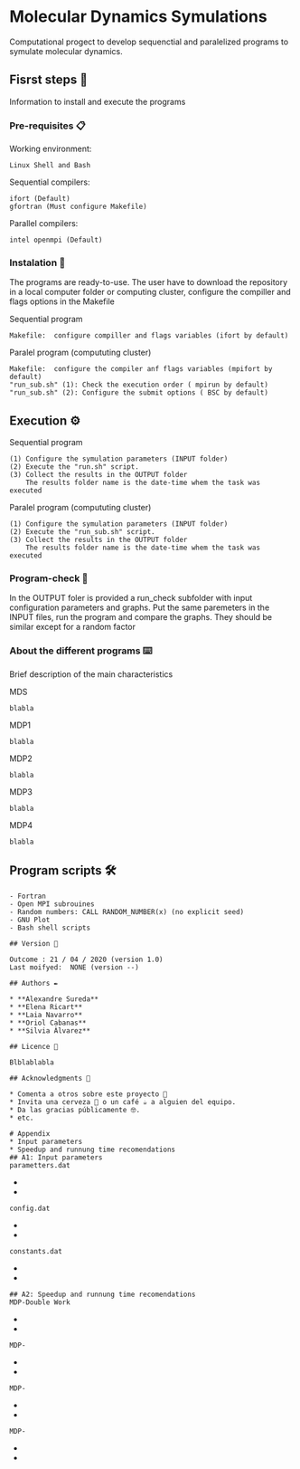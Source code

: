 # Molecular Dynamics Symulations

Computational progect to develop sequenctial and paralelized programs to symulate molecular dynamics. 

## Fisrst steps 🚀
Information to install and execute the programs


### Pre-requisites 📋

Working environment:

```
Linux Shell and Bash
```

Sequential compilers:

```
ifort (Default)
gfortran (Must configure Makefile)
```

Parallel compilers:
```
intel openmpi (Default)
```

### Instalation 🔧

The programs are ready-to-use. The user have to download the repository in a local computer folder or computing cluster, configure the compiller and flags options in the Makefile

Sequential program
```
Makefile:  configure compiller and flags variables (ifort by default)

```
Paralel program (compututing cluster)
```
Makefile:  configure the compiler anf flags variables (mpifort by default)
"run_sub.sh" (1): Check the execution order ( mpirun by default)
"run_sub.sh" (2): Configure the submit options ( BSC by default)
```

## Execution ⚙️

Sequential program
```
(1) Configure the symulation parameters (INPUT folder)
(2) Execute the "run.sh" script.
(3) Collect the results in the OUTPUT folder
    The results folder name is the date-time whem the task was executed

```
Paralel program (compututing cluster)
```
(1) Configure the symulation parameters (INPUT folder)
(2) Execute the "run_sub.sh" script.
(3) Collect the results in the OUTPUT folder
    The results folder name is the date-time whem the task was executed
```
### Program-check 🔩

In the OUTPUT foler is provided a run_check subfolder with input configuration parameters and graphs. 
Put the same paremeters in the INPUT files, run the program and compare the graphs. 
They should be similar except for a random factor

### About the different programs ⌨️

Brief description of the main characteristics

MDS
```
blabla
```
MDP1
```
blabla
```
MDP2
```
blabla
```
MDP3
```
blabla
```
MDP4
```
blabla
```

## Program scripts 🛠️

```
- Fortran
- Open MPI subrouines
- Random numbers: CALL RANDOM_NUMBER(x) (no explicit seed)
- GNU Plot
- Bash shell scripts

## Version 📌

Outcome : 21 / 04 / 2020 (version 1.0)
Last moifyed:  NONE (version --)

## Authors ✒️

* **Alexandre Sureda**
* **Elena Ricart**
* **Laia Navarro**
* **Oriol Cabanas**
* **Silvia Àlvarez**

## Licence 📄

Blblablabla

## Acknowledgments 🎁

* Comenta a otros sobre este proyecto 📢
* Invita una cerveza 🍺 o un café ☕ a alguien del equipo. 
* Da las gracias públicamente 🤓.
* etc.

# Appendix
* Input parameters
* Speedup and runnung time recomendations
## A1: Input parameters
parametters.dat
```
- 
-
```
config.dat
```
- 
-
```
constants.dat
```
- 
-
```
## A2: Speedup and runnung time recomendations
MDP-Double Work
```
- 
-
```
MDP-
```
- 
-
```
MDP-
```
- 
-
```
MDP-
```
- 
-
```

